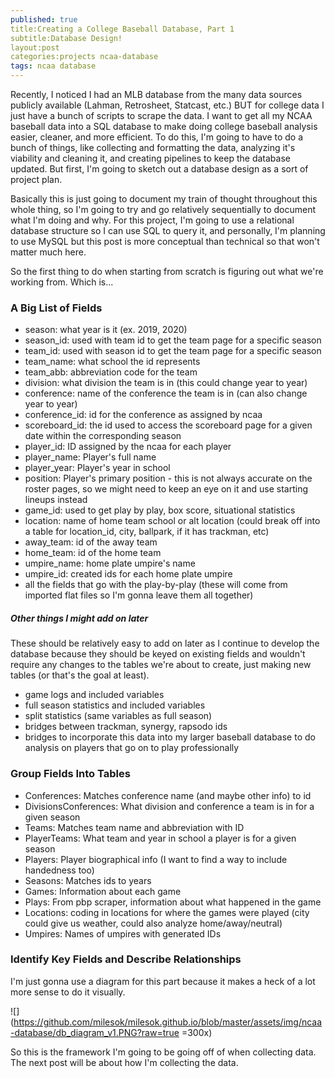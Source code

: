 ```yaml
---
published: true
title:Creating a College Baseball Database, Part 1
subtitle:Database Design!
layout:post
categories:projects ncaa-database
tags: ncaa database
---
```


Recently, I noticed I had an MLB database from the many data sources publicly available (Lahman, Retrosheet, Statcast, etc.) BUT for college data I just have a bunch of scripts to scrape the data. I want to get all my NCAA baseball data into a SQL database to make doing college baseball analysis easier, cleaner, and more efficient. To do this, I'm going to have to do a bunch of things, like collecting and formatting the data, analyzing it's viability and cleaning it, and creating pipelines to keep the database updated. But first, I'm going to sketch out a database design as a sort of project plan.

Basically this is just going to document my train of thought throughout this whole thing, so I'm going to try and go relatively sequentially to document what I'm doing and why. For this project, I'm going to use a relational database structure so I can use SQL to query it, and personally, I'm planning to use MySQL but this post is more conceptual than technical so that won't matter much here.

So the first thing to do when starting from scratch is figuring out what we're working from. Which is...

### A Big List of Fields
- season: what year is it (ex. 2019, 2020)
- season_id: used with team id to get the team page for a specific season
- team_id: used with season id to get the team page for a specific season
- team_name: what school the id represents
- team_abb: abbreviation code for the team
- division: what division the team is in (this could change year to year)
- conference: name of the conference the team is in (can also change year to year)
- conference_id: id for the conference as assigned by ncaa
- scoreboard_id: the id used to access the scoreboard page for a given date within the corresponding season
- player_id: ID assigned by the ncaa for each player
- player_name: Player's full name
- player_year: Player's year in school
- position: Player's primary position - this is not always accurate on the roster pages, so we might need to keep an eye on it and use starting lineups instead
- game_id: used to get play by play, box score, situational statistics
- location: name of home team school or alt location (could break off into a table for location_id, city, ballpark, if it has trackman, etc)
- away_team: id of the away team
- home_team: id of the home team
- umpire_name: home plate umpire's name
- umpire_id: created ids for each home plate umpire
- all the fields that go with the play-by-play (these will come from imported flat files so I'm gonna leave them all together)


##### Other things I might add on later
These should be relatively easy to add on later as I continue to develop the database because they should be keyed on existing fields and wouldn't require any changes to the tables we're about to create, just making new tables (or that's the goal at least).
- game logs and included variables
- full season statistics and included variables
- split statistics (same variables as full season)
- bridges between trackman, synergy, rapsodo ids
- bridges to incorporate this data into my larger baseball database to do analysis on players that go on to play professionally

### Group Fields Into Tables
- Conferences: Matches conference name (and maybe other info) to id
- DivisionsConferences: What division and conference a team is in for a given season
- Teams: Matches team name and abbreviation with ID
- PlayerTeams: What team and year in school a player is for a given season
- Players: Player biographical info (I want to find a way to include handedness too)
- Seasons: Matches ids to years
- Games: Information about each game
- Plays: From pbp scraper, information about what happened in the game
- Locations: coding in locations for where the games were played (city could give us weather, could also analyze home/away/neutral)
- Umpires: Names of umpires with generated IDs


### Identify Key Fields and Describe Relationships
I'm just gonna use a diagram for this part because it makes a heck of a lot more sense to do it visually.

![](https://github.com/milesok/milesok.github.io/blob/master/assets/img/ncaa-database/db_diagram_v1.PNG?raw=true =300x)

So this is the framework I'm going to be going off of when collecting data. The next post will be about how I'm collecting the data.
